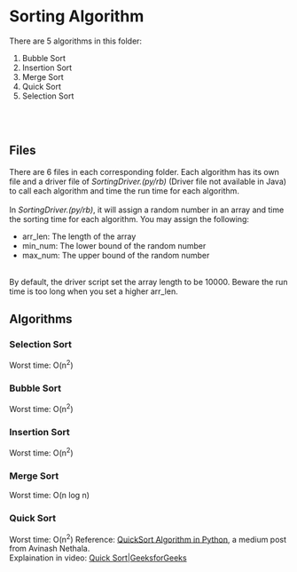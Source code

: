 # Sorting Algorithm

There are 5 algorithms in this folder:
<ol>
	<li>Bubble Sort</li>
	<li>Insertion Sort</li>
	<li>Merge Sort</li>
	<li>Quick Sort</li>
	<li>Selection Sort</li>
</ol>
<br><br>

## Files
There are 6 files in each corresponding folder. Each algorithm has its own file and a driver file of <i>SortingDriver.(py/rb)</i> (Driver file not available in Java) to call each algorithm and time the run time for each algorithm.
<br><br>
In <i>SortingDriver.(py/rb)</i>, it will assign a random number in an array and time the sorting time for each algorithm. You may assign the following:

<ul>
	<li>arr_len: The length of the array</li>
	<li>min_num: The lower bound of the random number</li>
	<li>max_num: The upper bound of the random number</li>
</ul>

<br>
By default, the driver script set the array length to be 10000. Beware the run time is too long when you set a higher arr_len.

## Algorithms

### Selection Sort
Worst time: O(n<sup>2</sup>)

### Bubble Sort
Worst time: O(n<sup>2</sup>)

### Insertion Sort
Worst time: O(n<sup>2</sup>)

### Merge Sort
Worst time: O(n log n)

### Quick Sort
Worst time: O(n<sup>2</sup>)
Reference: <a href="https://medium.com/programminginpython-com/quicksort-algorithm-in-python-70c51cf9851b">QuickSort Algorithm in Python</a>, a medium post from Avinash Nethala.<br>
Explaination in video: <a href="https://www.youtube.com/watch?v=PgBzjlCcFvc">Quick Sort|GeeksforGeeks</a>

